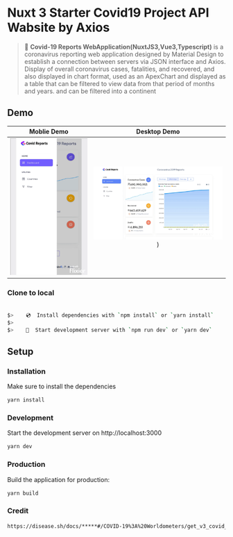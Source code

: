 # Nuxt 3 Starter Covid19 Project API Wabsite by Axios

> 💚 **Covid-19 Reports WebApplication(NuxtJS3,Vue3,Typescript)**  is a coronavirus reporting web application designed by Material Design to establish a connection between servers via JSON interface and Axios. Display of overall coronavirus cases, fatalities, and recovered, and also displayed in chart format, used as an ApexChart and displayed as a table that can be filtered to view data from that period of months and years. and can be filtered into a continent

## Demo
Moblie Demo             |  Desktop Demo
:-------------------------:|:-------------------------:
![vCard Moblie Demo](./website-demo-image/covidMobile/Project.gif "Moblie Demo")  |  ![vCard Desktop Demo](./website-demo-image/covidDesktop/Project.gif "Desktop Demo"))
### Clone to local

```bash

$>    💿  Install dependencies with `npm install` or `yarn install`
$>
$>    🚀  Start development server with `npm run dev` or `yarn dev`
```

## Setup

### Installation

Make sure to install the dependencies

```bash
yarn install
```

### Development

Start the development server on http://localhost:3000

```bash
yarn dev
```

### Production

Build the application for production:

```bash
yarn build
```
### Credit
```bash
https://disease.sh/docs/*****#/COVID-19%3A%20Worldometers/get_v3_covid_19_all
```

